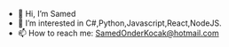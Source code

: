 - 👋 Hi, I’m Samed
- 👀 I’m interested in C#,Python,Javascript,React,NodeJS.
- 📫 How to reach me: SamedOnderKocak@hotmail.com

<!---
M4dn4ss/M4dn4ss is a ✨ special ✨ repository because its `README.md` (this file) appears on your GitHub profile.
You can click the Preview link to take a look at your changes.
--->
